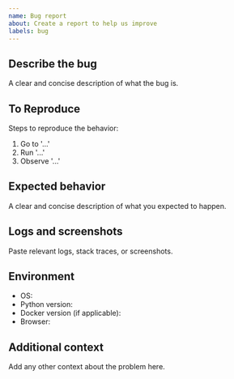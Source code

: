 ```yaml
---
name: Bug report
about: Create a report to help us improve
labels: bug
---
```


## Describe the bug

A clear and concise description of what the bug is.

## To Reproduce

Steps to reproduce the behavior:
1. Go to '...'
2. Run '...'
3. Observe '...'

## Expected behavior

A clear and concise description of what you expected to happen.

## Logs and screenshots

Paste relevant logs, stack traces, or screenshots.

## Environment

- OS:
- Python version:
- Docker version (if applicable):
- Browser:

## Additional context

Add any other context about the problem here.